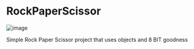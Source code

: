 # RockPaperScissor
![image](https://user-images.githubusercontent.com/112201564/196265112-518cb811-47c1-4c2d-a797-1a93e51e51c0.png)

Simple Rock Paper Scissor project that uses objects and 8 BIT goodness
